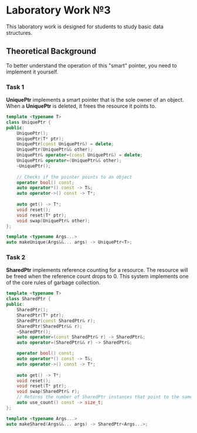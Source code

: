 # Laboratory Work №3

This laboratory work is designed for students to study basic data structures.

## Theoretical Background

To better understand the operation of this "smart" pointer, you need to implement it yourself.

### Task 1

**UniquePtr** implements a smart pointer that is the sole owner of an object. When a **UniquePtr** is deleted, it frees the resource it points to.

```c++
template <typename T>
class UniquePtr {
public:
    UniquePtr();
    UniquePtr(T* ptr);
    UniquePtr(const UniquePtr&) = delete;
    UniquePtr(UniquePtr&& other);
    UniquePtr& operator=(const UniquePtr&) = delete;
    UniquePtr& operator=(UniquePtr&& other);
    ~UniquePtr();
    
    // Checks if the pointer points to an object
    operator bool() const;
    auto operator*() const -> T&;
    auto operator->() const -> T*;
    
    auto get() -> T*;
    void reset();
    void reset(T* ptr);
    void swap(UniquePtr& other);
};

template <typename Args...>
auto makeUnique(Args&&... args) -> UniquePtr<T>;
```

### Task 2

**SharedPtr** implements reference counting for a resource. The resource will be freed when the reference count drops to 0. This system implements one of the core rules of garbage collection.

```c++
template <typename T>
class SharedPtr {
public:
    SharedPtr();
    SharedPtr(T* ptr);
    SharedPtr(const SharedPtr& r);
    SharedPtr(SharedPtr&& r);
    ~SharedPtr();
    auto operator=(const SharedPtr& r) -> SharedPtr&;
    auto operator=(SharedPtr&& r) -> SharedPtr&;

    operator bool() const;
    auto operator*() const -> T&;
    auto operator->() const -> T*;
    
    auto get() -> T*;
    void reset();
    void reset(T* ptr);
    void swap(SharedPtr& r);
    // Returns the number of SharedPtr instances that point to the same managed object
    auto use_count() const -> size_t;
};

template <typename Args...>
auto makeShared(Args&&... args) -> SharedPtr<Args...>;
```


